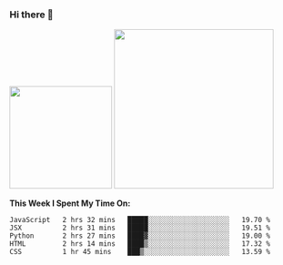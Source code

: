 ### Hi there 👋

<!--
**nestor22/nestor22** is a ✨ _special_ ✨ repository because its `README.md` (this file) appears on your GitHub profile.

Here are some ideas to get you started:

- 🔭 I’m currently working on ...
- 🌱 I’m currently learning ...
- 👯 I’m looking to collaborate on ...
- 🤔 I’m looking for help with ...
- 💬 Ask me about ...
- 📫 How to reach me: ...
- 😄 Pronouns: ...
- ⚡ Fun fact: ...
-->


<img height="180em" src="https://github-readme-stats.vercel.app/api?username=nestor22&show_icons=true&hide_border=true&&count_private=true&include_all_commits=true&theme=radical" />
<img height="280em" src="https://github-readme-stats.vercel.app/api/top-langs/?username=nestor22&layout=compact)](https://github.com/nestor22/github-readme-stats&theme=radical"  />



**This Week I Spent My Time On:**
<!--START_SECTION:waka-->
```text
JavaScript   2 hrs 32 mins   █████░░░░░░░░░░░░░░░░░░░░   19.70 % 
JSX          2 hrs 31 mins   █████░░░░░░░░░░░░░░░░░░░░   19.51 % 
Python       2 hrs 27 mins   ████▓░░░░░░░░░░░░░░░░░░░░   19.00 % 
HTML         2 hrs 14 mins   ████▒░░░░░░░░░░░░░░░░░░░░   17.32 % 
CSS          1 hr 45 mins    ███▒░░░░░░░░░░░░░░░░░░░░░   13.59 % 
```
<!--END_SECTION:waka-->



